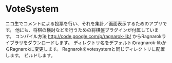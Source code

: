 VoteSystem
==========
ニコ生でコメントによる投票を行い、それを集計／画面表示するためのアプリです。  他にも、将棋の検討などを行うための将棋盤プラグインが付属しています。  コンパイル方法      http://code.google.com/p/ragnarok-lib/ からRagnarokライブラリをダウンロードします。     ディレクトリ名をデフォルトのragnarok-libからRagnarokに変更します。     Ragnarokをvotesystemと同じディレクトリに配置します。     ビルドします。 
